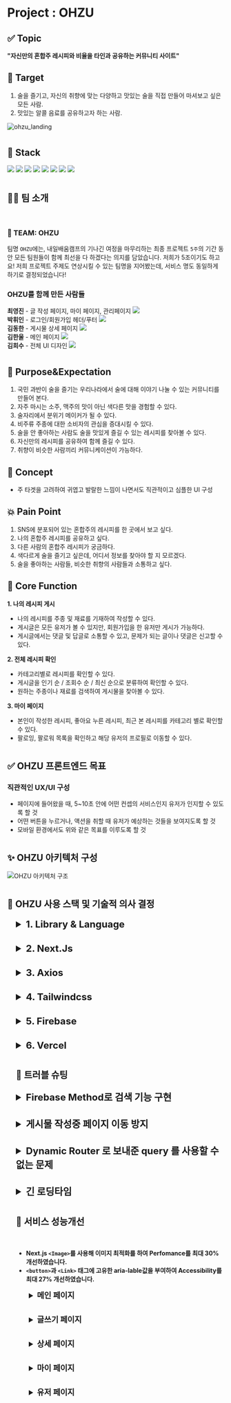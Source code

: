 # Project : OHZU

## ✅ Topic

**"자신만의 혼합주 레시피와 비율을 타인과 공유하는 커뮤니티 사이트"**

## 🎯 Target

1. 술을 즐기고, 자신의 취향에 맞는 다양하고 맛있는 술을 직접 만들어 마셔보고 싶은 모든 사람.
2. 맛있는 알콜 음료를 공유하고자 하는 사람.

![ohzu_landing](https://user-images.githubusercontent.com/71123399/224259137-4c11a283-6539-455e-985d-ceb532e8ab85.gif)

#

## 📕 Stack

<img src="https://img.shields.io/badge/Next.js-000?style=flat&logo=Next.js&logoColor=white"/>
<img src="https://img.shields.io/badge/React-61DAFB?style=flat&logo=React&logoColor=white"/>
<img src="https://img.shields.io/badge/TypeScript-3178C6?style=flat&logo=TypeScript&logoColor=white"/>
<img src="https://img.shields.io/badge/React Query-FF4154?style=flat&logo=React query&logoColor=white"/>
<img src="https://img.shields.io/badge/Axios-5A29E4?style=flat&logo=Axios&logoColor=white"/>
<img src="https://img.shields.io/badge/Firebase-FFCA28?style=flat&logo=Firebase&logoColor=white"/>
<img src="https://img.shields.io/badge/Tailwind CSS-06B6D4?style=flat&logo=Tailwind CSS&logoColor=white"/>
<img src="https://img.shields.io/badge/Vercel-000?style=flat&logo=Vercel&logoColor=white"/>

#

## 🤹‍♀️ 팀 소개

</br>

### 👫 TEAM: OHZU

팀명 `OHZU`에는, 내일배움캠프의 기나긴 여정을 마무리하는 최종 프로젝트 `5주`의 기간 동안 모든 팀원들이 함께 최선을 다 하겠다는 의지를 담았습니다. 저희가 5조이기도 하고요! 저희 프로젝트 주제도 연상시킬 수 있는 팀명을 지어봤는데, 서비스 명도 동일하게 하기로 결정되었습니다!

### OHZU를 함께 만든 사람들

**최영진** - 글 작성 페이지, 마이 페이지, 관리페이지
<a href="https://github.com/ehfdl">
<img src="https://img.shields.io/badge/Go Github-green?style=flat-square&logo=Github&logoColor=white"/>
</a>
</br>
**박휘인** - 로그인/회원가입 헤더/푸터
<a href="https://github.com/Huwiinn">
<img src="https://img.shields.io/badge/Go Github-red?style=flat-square&logo=Github&logoColor=white"/>
</a>
</br>
**김동한** - 게시물 상세 페이지
<a href="https://github.com/kimdongzzi">
<img src="https://img.shields.io/badge/Go Github-blue?style=flat-square&logo=Github&logoColor=white"/>
</a>
</br>
**김한울** - 메인 페이지
<a href="https://github.com/HanuKim">
<img src="https://img.shields.io/badge/Go Github-yellow?style=flat-square&logo=Github&logoColor=white"/>
</a>
</br>
**김희수** - 전체 UI 디자인
<a href="https://www.figma.com/file/07iGUEJKOulvOVrLFRG8RS/OH%EC%A3%BC?node-id=560%3A5590&t=RlcMo1bstKeih96x-1">
<img src="https://img.shields.io/badge/Go Figma-A259FF?style=flat-square&logo=Figma&logoColor=black"/>
</a>

#

## 🌟 Purpose&Expectation

1. 국민 과반이 술을 즐기는 우리나라에서 술에 대해 이야기 나눌 수 있는 커뮤니티를 만들어 본다.
2. 자주 마시는 소주, 맥주의 맛이 아닌 색다른 맛을 경험할 수 있다.
3. 술자리에서 분위기 메이커가 될 수 있다.
4. 비주류 주종에 대한 소비자의 관심을 증대시킬 수 있다.
5. 술을 안 좋아하는 사람도 술을 맛있게 즐길 수 있는 레시피를 찾아볼 수 있다.
6. 자신만의 레시피를 공유하여 함께 즐길 수 있다.
7. 취향이 비슷한 사람끼리 커뮤니케이션이 가능하다.

## 🍑 Concept

- 주 타겟을 고려하여 귀엽고 발랄한 느낌이 나면서도 직관적이고 심플한 UI 구성

## 💥 Pain Point

1. SNS에 분포되어 있는 혼합주의 레시피를 한 곳에서 보고 싶다.
2. 나의 혼합주 레시피를 공유하고 싶다.
3. 다른 사람의 혼합주 레시피가 궁금하다.
4. 색다르게 술을 즐기고 싶은데, 어디서 정보를 찾아야 할 지 모르겠다.
5. 술을 좋아하는 사람들, 비슷한 취향의 사람들과 소통하고 싶다.

## 🌸 Core Function

**1. 나의 레시피 게시**

- 나의 레시피를 주종 및 재료를 기재하여 작성할 수 있다.
- 게시글은 모든 유저가 볼 수 있지만, 회원가입을 한 유저만 게시가 가능하다.
- 게시글에서는 댓글 및 답글로 소통할 수 있고, 문제가 되는 글이나 댓글은 신고할 수 있다.

**2. 전체 레시피 확인**

- 카테고리별로 레시피를 확인할 수 있다.
- 게시글을 인기 순 / 조회수 순 / 최신 순으로 분류하여 확인할 수 있다.
- 원하는 주종이나 재료를 검색하여 게시물을 찾아볼 수 있다.

**3. 마이 페이지**

- 본인이 작성한 레시피, 좋아요 누른 레시피, 최근 본 레시피를 카테고리 별로 확인할 수 있다.
- 팔로잉, 팔로워 목록을 확인하고 해당 유저의 프로필로 이동할 수 있다.

#

## ✅ OHZU 프론트엔드 목표

### 직관적인 UX/UI 구성

- 페이지에 들어왔을 때, 5~10초 안에 어떤 컨셉의 서비스인지 유저가 인지할 수 있도록 할 것
- 어떤 버튼을 누르거나, 액션을 취할 때 유저가 예상하는 것들을 보여지도록 할 것
- 모바일 환경에서도 위와 같은 목표를 이루도록 할 것

#

## ✨ OHZU 아키텍처 구성

![OHZU 아키텍처 구조](https://user-images.githubusercontent.com/82766211/224258681-9cba7cc3-880a-4ac6-a32b-21595d20e943.png)

#

## 📁 OHZU 사용 스택 및 기술적 의사 결정

<details style="margin: 20px 0 30px 20px;">
<summary style="font-size:1.375rem; font-weight: bold;">1. Library & Language</summary>

<b style="font-size:1.25rem; margin-left:20px; margin-top: 20px; display:block;">React</b>

- 새로고침을 하지 않으며, 사용자 인터렉션에 따라 필요한 부분만 리렌더링이 되도록 하기 위해 사용합니다.
- 컴포넌트 단위의 개발이 가능하여 생산성과 유지보수가 용이하여 사용합니다.

#

<b style="font-size:1.25rem; margin-left:20px; margin-top: 20px; display:block;">Redux vs React Query (데이터 관리)</b>

- <b>React Query</b>

1. **Redux를 사용하기 위한 보일러플레이트 코드가 많습니다.**
   반면 React Query를 사용하면 Redux보다 프로젝트 구조가 단순해져 애플리케이션을 유지 보수하기 쉽고, 새로운 기능을 쉽게 구축할 수 있습니다.
2. **Redux는 API 상태를 관리하기 위한 규격화된 방식이 없습니다. 전역 상태 관리 라이브러리이기 때문입니다.**
   반면 React Query는 **서버 상태를 관리**하는 라이브러리입니다.
   Hook을 사용하여 React Component 내부에서 자연스럽게 비동기 서버 데이터를 사용할 수 있는 방법을
   알려줍니다.

#

<b style="font-size:1.25rem; margin-left:20px; margin-top: 20px; display:block;">JavaScript vs TypeScript</b>

- <b>TypeScript</b>

1. **JavaScript(이하 JS)는 개발환경에서 에러를 감지하기 어렵습니다(런타임 에러).**
   반면 TS는 개발중에 조기 버그를 감지할 수 있습니다(컴파일 에러). 따라서 버그 및 예상치 못한 동작 가능성을 줄일 수 있습니다.
2. 버그 및 에러를 빨리 캐치할 수 있습니다. 이는 곧 서비스 유지 관리가 수월합니다.
</details>

<details style="margin-bottom: 30px; margin-left:20px">
<summary style="font-size:1.375rem; font-weight: bold;">2. Next.Js</summary>

- 검색시 CSR의 단점인 SEO(검색엔진 최적화) 기능을 보완할 수 있습니다.
  - SSR 방식을 사용하여 사용자가 초기화면을 볼 때 로딩없이 HTML을 볼 수 있고, JS 다운로드 후 페이지 이동시 CSR 방식으로 브라우저에서 처리하게 하므로 보기 편합니다.
- 직관적인 페이지 기반 라우팅 **(/pages/search/cocktail)** 기능이 있습니다. \*\*\*\*페이지 기반 라우팅 시스템을 채택하는 Next.js는 React보다 페이지 이동을 구현하는 데 있어서 수월합니다. (Client-Side-Navigatin)
- React는 CSR방식이라 검색엔진 최적화에 매우 불리합니다. 반면 Next.js는 검색엔진 최적화에 적합한 SSR 기능과 CSR을 구현하여 React의 단점을 커버합니다.
</details>

<details style="margin-bottom: 30px;  margin-left:20px">
<summary style="font-size:1.375rem; font-weight: bold;">3. Axios</summary>

<b style="font-size:1.25rem; margin-left:20px; margin-top: 20px; display:block;">
 Fetch를 사용하여 데이터를 요청시 Response객체를 담고있는 Promise를 반환합니다.</b>

- fetch로 데이터를 사용하기 위해서는 JSON.stringify()를 사용해야합니다. Promise 객체를 문자열로 변환한 뒤, 데이터를 사용할 수 있습니다.
- 반면, Axios는 즉시 사용할 수 있는 JSON객체를 담고 있는 Promise를 반환합니다.

<b style="margin-left:20px; margin-top: 20px; display:block;">⇒ 카카오 회원가입/로그인 시,\*\* \*\*유저 정보를 JSON으로 즉시 사용하기 위해서 Axios를 선택했습니다.</string>

</details>

<details style="margin-bottom: 30px;">
<summary style="font-size:1.375rem;">4. Tailwindcss</summary>

<br/>

- 서비스 특성상 모바일 유저가 많을 것으로 예상하여, 모바일 반응형 스타일링에 유용한 tailwind를 선택했습니다.
- 클래스 작명에 많은 시간을 소요하지 않고, 유지보수가 편리하여 채택했습니다.
- 일관성 있는 디자인 시스템을 적용할 수 있고, JIT compiler로 인해 제한적이지 않아서 협업에 있어서 편리한 부분들이 많아 채택했습니다.

</details>

<details style="margin-bottom: 30px;">
<summary style="font-size:1.375rem;">5. Firebase</summary>

<br/>

- 직접 Server를 구축하지 않고 손쉽게 데이터를 저장 및 조작할 수 있기 때문에, 백엔드 파트에 소요되는 시간을 줄여 UI/UX 향상에 더 많은 시간을 투자할 수 있으므로 채택하였습니다.

</details>

<details style="margin-bottom: 30px;">
<summary style="font-size:1.375rem;">6. Vercel</summary>

<br/>

- Git이 연동되어 배포 과정이 단순하고 쉬우며 과정을 확인할 수 있어서 채택했습니다.
- CDN서버가 우리나라에도 있어 TTFB가 빠른편이어서 채택했습니다.

</details>

#

## 🚀 트러블 슈팅

<details style="margin:20px 0 30px 0;">
<summary style="font-size:1.375rem;">Firebase Method로 검색 기능 구현</summary>

### 문제

저희팀은 **부분 검색(Full-text search)** 기능을 원했습니다. 하지만 Firebase method로는 **정확한 키워드를 입력해야 검색(Exact-text search)이 되었습니다.** _ex) “블루레몬에이드” ⇒ “블루레몬에이드” ( O ) / “블루레몬” ⇒ “블루레몬에이드” ( X )_

실제로 Firebase Doc에서 자료를 찾아보면, 검색 라이브러리로 **Algoria(유료)** 등의 \*\*\*\*라이브러리를 사용하는 것을 권장하고 있습니다.

### 해결방안

fuse.js 공식 사이트에 들어가서 method를 다 찾아보았습니다.

하나씩 적용해보면서 **“threshold, distance” method에서 힌트를 얻었습니다.**

- **threshould : 단어 검색 시, 엄격함을 조절합니다. (엄격 0.0 ~ 1.0)**
- **distance : 검색 결과의 유사도를 결정하는 가중치를 입력합니다. (엄격 0 ~ 1000)**

⇒ 두 가지 method를 사용하여 검색의 엄격함을 Setting했습니다.
그 결과, fuse.js를 사용하여 저희 팀이 원하는 단어 검색 기능을 구현해냈습니다.
![carbon](https://user-images.githubusercontent.com/82766211/224260557-269ff89d-a563-457e-b58e-c653ff379d94.png)

</details>

<details style="margin-bottom: 30px;">
<summary style="font-size:1.375rem;">게시물 작성중 페이지 이동 방지</summary>
### **문제**

1.  **게시물 작성중 페이지 이탈시 작성중인 데이터 소실**
2.  **새로고침시 데이터의 소실**
3.  **뒤로가기 실행시 데이터의 소실 및 pathname의 변화**
4.  **글 작성 완료 후 페이지 이동시 페이지 이동이 방지됨**

### 해결방안

1.  router.events 중 routeChangeStart 함수를 이용하여 route의 경로가 변경되시 시작할때 이동확인 모달과 강제로 error를 발생시켜 페이지 이동을 막는다.
2.  새로고침은 event beforeunload 를 사용하여 페이지 이동방지 팝업으로 막는다.
3.  뒤로가기 역시 route 변경이기 때문에 1번과 같은 방법으로 막는데, 링크는 router.push 로 인해 변경됨. 현재의 pathname 과 router.asPath 를 비교하여 다를 경우 링크를 변경해준다.
4.  글 완료후에 페이지 이동이 생기는데 이때도 페이지 이동방지 모달이 발생하게된다. 글 작성 완료시 완료 확인체크 state를 변경시켜 글 작성완료시 true를 반환하게 하여 페이지 이동을 시킨다.
</details>

<details style="margin-bottom: 30px;">
<summary style="font-size:1.375rem;">Dynamic Router 로 보내준 query 를 사용할 수 없는 문제</summary>

### **문제**

dynamic router로 query를 보낸 후에 받아서 해당 쿼리로 데이터를 불러오는데, 새로고침시에는 보내준 쿼리가 없기 때문에 데이터를 불러오지 못하는 현상

### **해결방안**

sessionStorage를 이용하여 처음에 받은 쿼리를 저장하여 사용

</details>

<details style="margin-bottom: 30px;">
<summary style="font-size:1.375rem;">긴 로딩타임</summary>

### **문제**

1.  페이지 전환 시 로딩시간이 길었음
2.  성능 최적화의 필요성

### 해결방안

1.  로딩 페이지 추가
2.  next/image를 이용하여 network payloads total size를 기존 31,850 KiB에서 12,829 KiB로 줄이고, interactive time도 절반 가량으로 줄일 수 있었음
</details>

#

## 🛫 서비스 성능개선

</br>

- Next.js `<Image>`를 사용해 이미지 최적화를 하여 **Perfomance를 최대 30% 개선하였습니다.**
- `<button>`과 `<Link>` 태그에 고유한 aria-lable값을 부여하여 **Accessibility를 최대 27% 개선하였습니다.**

<details style="margin-bottom: 30px; margin-left:30px;">
<summary style="font-size:1.125rem;">메인 페이지</summary>

- 개선 전
  <img width="1054" alt="메인" src="https://user-images.githubusercontent.com/82766211/224262178-af3db7e7-5cf2-4294-9999-f4dce87ab765.png">
- 개선 후
<img width="1054" alt="메인" src="https://user-images.githubusercontent.com/82766211/224262305-f04bcd61-45da-4baa-b914-ec62f59d34f3.png">
</details>

<details style="margin-bottom: 30px; margin-left:30px;">
<summary style="font-size:1.125rem;">글쓰기 페이지</summary>

- 개선 전
  <img width="1054" alt="글쓰기" src="https://user-images.githubusercontent.com/82766211/224262024-1d7a90cb-0e5e-470b-82f2-ab2c2a532c64.png">
- 개선 후
<img width="1054" alt="글쓰기" src="https://user-images.githubusercontent.com/82766211/224262324-5512b277-0cef-46b1-bbfa-74705a3841b7.png">
</details>

<details style="margin-bottom: 30px; margin-left:30px;">
<summary style="font-size:1.125rem;">상세 페이지</summary>

- 개선 전
  <img width="1054" alt="상세" src="https://user-images.githubusercontent.com/82766211/224262040-2be206c6-a847-4cf8-b45d-27f20a18798c.png">
- 개선 후
<img width="1054" alt="상세페이지" src="https://user-images.githubusercontent.com/82766211/224262478-73367a25-84cf-44f4-8733-aa6cd5a30e14.png">
</details>

<details style="margin-bottom: 30px; margin-left:30px;">
<summary style="font-size:1.125rem;">마이 페이지</summary>

- 개선 전
  <img width="1054" alt="마이페이지" src="https://user-images.githubusercontent.com/82766211/224262052-36ecc08d-fb3d-42ed-bc04-e6ebcefc21d2.png">
- 개선 후
<img width="1436" alt="마이페이지" src="https://user-images.githubusercontent.com/82766211/224262567-ba869f95-4de0-499b-b9f6-c6eb44912055.png">
</details>

<details style="margin-bottom: 30px; margin-left:30px;">
<summary style="font-size:1.125rem;">유저 페이지</summary>

- 개선 전
  <img width="1430" alt="userpage version 1 7" src="https://user-images.githubusercontent.com/82766211/224262076-5800e1ae-65a2-48f8-b6b1-9ddd65ec0273.png">
- 개선 후
<img width="1435" alt="유저페이지" src="https://user-images.githubusercontent.com/82766211/224262572-060ae7f8-9039-467a-b6c6-c5c5b13d11e6.png">
</details>
